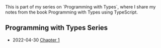 <div class="series">
This is part of my series on `Programming with Types`, where I share my notes from the book Programming with Types using TypeScript.

## Programming with Types Series

- <time class="date">2022-04-30</time> <span>[Chapter 1](/series/programming-with-types/chapter01)

</div>
